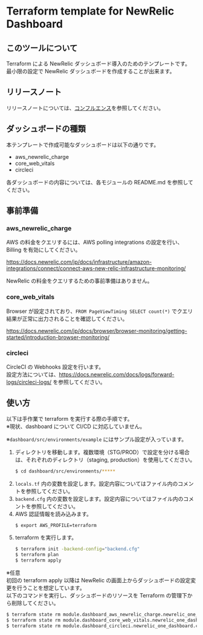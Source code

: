 # Terraform template for NewRelic Dashboard

## このツールについて

Terraform による NewRelic ダッシュボード導入のためのテンプレートです。  
最小限の設定で NewRelic ダッシュボードを作成することが出来ます。

## リリースノート

リリースノートについては、[コンフルエンス](https://confl.arms.dmm.com/pages/viewpage.action?pageId=1100764234)を参照してください。

## ダッシュボードの種類

本テンプレートで作成可能なダッシュボードは以下の通りです。

* aws_newrelic_charge
* core_web_vitals
* circleci

各ダッシュボードの内容については、各モジュールの README.md を参照してください。

## 事前準備

### aws_newrelic_charge

AWS の料金をクエリするには、AWS polling integrations の設定を行い、Billing を有効にしてください。

https://docs.newrelic.com/jp/docs/infrastructure/amazon-integrations/connect/connect-aws-new-relic-infrastructure-monitoring/

NewRelic の料金をクエリするための事前準備はありません。

### core_web_vitals

Browser が設定されており、`FROM PageViewTiming SELECT count(*)` でクエリ結果が正常に出力されることを確認してください。

https://docs.newrelic.com/jp/docs/browser/browser-monitoring/getting-started/introduction-browser-monitoring/

### circleci

CircleCI の Webhooks 設定を行います。  
設定方法については、https://docs.newrelic.com/docs/logs/forward-logs/circleci-logs/ を参照してください。

## 使い方

以下は手作業で terraform を実行する際の手順です。  
※現状、dashboard について CI/CD に対応していません。

※`dashboard/src/environments/example` にはサンプル設定が入っています。

1. ディレクトリを移動します。複数環境（STG/PROD）で設定を分ける場合は、それぞれのディレクトリ（staging, production）を使用してください。
    ```bash
    $ cd dashboard/src/environments/*****
    ```
2. `locals.tf` 内の変数を設定します。設定内容についてはファイル内のコメントを参照してください。
3. `backend.cfg` 内の変数を設定します。設定内容についてはファイル内のコメントを参照してください。
4. AWS 認証情報を読み込みます。
    ```bash
    $ export AWS_PROFILE=terraform
    ```
5. terraform を実行します。
    ```bash
    $ terraform init -backend-config="backend.cfg"
    $ terraform plan
    $ terraform apply
    ```

※任意  
初回の terraform apply 以降は NewRelic の画面上からダッシュボードの設定変更を行うことを想定しています。  
以下のコマンドを実行し、ダッシュボードのリソースを Terraform の管理下から削除してください。

```bash
$ terraform state rm module.dashboard_aws_newrelic_charge.newrelic_one_dashboard.aws_newrelic_charge
$ terraform state rm module.dashboard_core_web_vitals.newrelic_one_dashboard.core_web_vitals
$ terraform state rm module.dashboard_circleci.newrelic_one_dashboard.circleci
```
